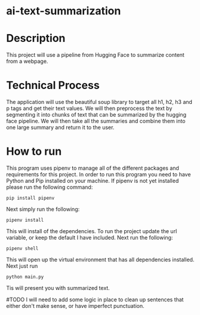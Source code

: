 # ai-text-summarization

# Description
This project will use a pipeline from Hugging Face to summarize content from a webpage.

# Technical Process
The application will use the beautiful soup library to target all h1, h2, h3 and p tags and get their text values. We will then preprocess the text by segmenting it into chunks of text that can be summarized by the hugging face pipeline. We will then take all the summaries and combine them into one large summary and return it to the user.

# How to run
This program uses pipenv to manage all of the different packages and requirements for this project.
In order to run this program you need to have Python and Pip installed on your machine.
If pipenv is not yet installed please run the following command:
```shell
pip install pipenv
```
Next simply run the following:
```shell
pipenv install
```
This will install of the dependencies.
To run the project update the url variable, or keep the default I have included. Next run the following:
```shell
pipenv shell
```
This will open up the virtual environment that has all dependencies installed. Next just run
```shell
python main.py
```
Tis will present you with summarized text.

#TODO
I will need to add some logic in place to clean up sentences that either don't make sense, or have imperfect punctuation.
